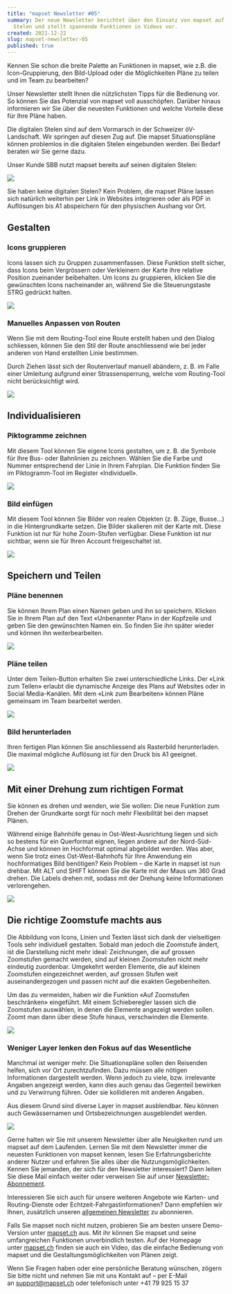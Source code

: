 ```yaml
---
title: "mapset Newsletter #05"
summary: Der neue Newsletter berichtet über den Einsatz von mapset auf digitalen
  Stelen und stellt spannende Funktionen in Videos vor.
created: 2021-12-22
slug: mapset-newsletter-05
published: true
---
```

Kennen Sie schon die breite Palette an Funktionen in mapset, wie z.B. die Icon-Gruppierung, den Bild-Upload oder die Möglichkeiten Pläne zu teilen und im Team zu bearbeiten?

Unser Newsletter stellt Ihnen die nützlichsten Tipps für die Bedienung vor. So können Sie das Potenzial von mapset voll ausschöpfen. Darüber hinaus informieren wir Sie über die neuesten Funktionen und welche Vorteile diese für Ihre Pläne haben.

Die digitalen Stelen sind auf dem Vormarsch in der Schweizer öV-Landschaft. Wir springen auf diesen Zug auf. Die mapset Situationspläne können problemlos in die digitalen Stelen eingebunden werden. Bei Bedarf beraten wir Sie gerne dazu.

Unser Kunde SBB nutzt mapset bereits auf seinen digitalen Stelen:

![](/images/blog/mapset-newsletter-05/af425fc2-9304-2f1c-4b61-65d291f8662c.jpg)

Sie haben keine digitalen Stelen? Kein Problem, die mapset Pläne lassen sich natürlich weiterhin per Link in Websites integrieren oder als PDF in Auflösungen bis A1 abspeichern für den physischen Aushang vor Ort.

## Gestalten

### Icons gruppieren

Icons lassen sich zu Gruppen zusammenfassen. Diese Funktion stellt sicher, dass Icons beim Vergrössern oder Verkleinern der Karte ihre relative Position zueinander beibehalten. Um Icons zu gruppieren, klicken Sie die gewünschten Icons nacheinander an, während Sie die Steuerungstaste STRG gedrückt halten.

<a href="https://youtu.be/ktA1ps4_B7s"><img src="/images/blog/mapset-newsletter-05/gruppieren.gif"></a>

### Manuelles Anpassen von Routen

Wenn Sie mit dem Routing-Tool eine Route erstellt haben und den Dialog schliessen, können Sie den Stil der Route anschliessend wie bei jeder anderen von Hand erstellten Linie bestimmen.

Durch Ziehen lässt sich der Routenverlauf manuell abändern, z. B. im Falle einer Umleitung aufgrund einer Strassensperrung, welche vom Routing-Tool nicht berücksichtigt wird.

<a href="https://youtu.be/iGLf2TN43pg"><img src="/images/blog/mapset-newsletter-05/routen.gif"></a>

## Individualisieren

### Piktogramme zeichnen

Mit diesem Tool können Sie eigene Icons gestalten, um z. B. die Symbole für Ihre Bus- oder Bahnlinien zu zeichnen. Wählen Sie die Farbe und Nummer entsprechend der Linie in Ihrem Fahrplan. Die Funktion finden Sie im Piktogramm-Tool im Register «Individuell».

<a href="https://youtu.be/oowHItwkR_E"><img src="/images/blog/mapset-newsletter-05/piktogramme.gif"></a>

### Bild einfügen

Mit diesem Tool können Sie Bilder von realen Objekten (z. B. Züge, Busse...) in die Hintergrundkarte setzen. Die Bilder skalieren mit der Karte mit. Diese Funktion ist nur für hohe Zoom-Stufen verfügbar. Diese Funktion ist nur sichtbar, wenn sie für Ihren Account freigeschaltet ist. 

<a href="https://youtu.be/pWlMe_jsLxU"><img src="/images/blog/mapset-newsletter-05/Bild.gif"></a>

## Speichern und Teilen

### Pläne benennen

Sie können Ihrem Plan einen Namen geben und ihn so speichern. Klicken Sie in Ihrem Plan auf den Text «Unbenannter Plan» in der Kopfzeile und geben Sie den gewünschten Namen ein. So finden Sie ihn später wieder und können ihn weiterbearbeiten.

<a href="https://youtu.be/AvI840hDHk8"><img src="/images/blog/mapset-newsletter-05/plaene.gif"></a>

### Pläne teilen

Unter dem Teilen-Button erhalten Sie zwei unterschiedliche Links. Der «Link zum Teilen» erlaubt die dynamische Anzeige des Plans auf Websites oder in Social Media-Kanälen. Mit dem «Link zum Bearbeiten» können Pläne gemeinsam im Team bearbeitet werden.

![](/images/blog/mapset-newsletter-05/953bb494-7451-d536-780c-45b5cc045b1d.png)

### Bild herunterladen

Ihren fertigen Plan können Sie anschliessend als Rasterbild herunterladen. Die maximal mögliche Auflösung ist für den Druck bis A1 geeignet.

<a href="https://youtu.be/vipjwWdwv4A"><img src="/images/blog/mapset-newsletter-05/herunterladen.gif"></a>

## Mit einer Drehung zum richtigen Format

Sie können es drehen und wenden, wie Sie wollen: Die neue Funktion zum Drehen der Grundkarte sorgt für noch mehr Flexibilität bei den mapset Plänen.

Während einige Bahnhöfe genau in Ost-West-Ausrichtung liegen und sich so bestens für ein Querformat eignen, liegen andere auf der Nord-Süd-Achse und können im Hochformat optimal abgebildet werden. Was aber, wenn Sie trotz eines Ost-West-Bahnhofs für Ihre Anwendung ein hochformatiges Bild benötigen? Kein Problem – die Karte in mapset ist nun drehbar. Mit ALT und SHIFT können Sie die Karte mit der Maus um 360 Grad drehen. Die Labels drehen mit, sodass mit der Drehung keine Informationen verlorengehen.

<a href="https://youtu.be/Enys5qNGEdc"><img src="/images/blog/mapset-newsletter-05/drehen.gif"></a>

## Die richtige Zoomstufe machts aus

Die Abbildung von Icons, Linien und Texten lässt sich dank der vielseitigen Tools sehr individuell gestalten. Sobald man jedoch die Zoomstufe ändert, ist die Darstellung nicht mehr ideal: Zeichnungen, die auf grossen Zoomstufen gemacht werden, sind auf kleinen Zoomstufen nicht mehr eindeutig zuordenbar. Umgekehrt werden Elemente, die auf kleinen Zoomstufen eingezeichnet werden, auf grossen Stufen weit auseinandergezogen und passen nicht auf die exakten Gegebenheiten.

Um das zu vermeiden, haben wir die Funktion «Auf Zoomstufen beschränken» eingeführt. Mit einem Schieberegler lassen sich die Zoomstufen auswählen, in denen die Elemente angezeigt werden sollen. Zoomt man dann über diese Stufe hinaus, verschwinden die Elemente.

<a href="https://youtu.be/p_nJNB1tgX8"><img src="/images/blog/mapset-newsletter-05/einschraenken.gif"></a>

### Weniger Layer lenken den Fokus auf das Wesentliche

Manchmal ist weniger mehr. Die Situationspläne sollen den Reisenden helfen, sich vor Ort zurechtzufinden. Dazu müssen alle nötigen Informationen dargestellt werden. Wenn jedoch zu viele, bzw. irrelevante Angaben angezeigt werden, kann dies auch genau das Gegenteil bewirken und zu Verwirrung führen. Oder sie kollidieren mit anderen Angaben.

Aus diesem Grund sind diverse Layer in mapset ausblendbar. Neu können auch Gewässernamen und Ortsbezeichnungen ausgeblendet werden.

![](/images/blog/mapset-newsletter-05/3d29ebae-c0ab-db38-6f53-73c108dc89df.gif)

Gerne halten wir Sie mit unserem Newsletter über alle Neuigkeiten rund um mapset auf dem Laufenden. Lernen Sie mit dem Newsletter immer die neuesten Funktionen von mapset kennen, lesen Sie Erfahrungsberichte anderer Nutzer und erfahren Sie alles über die Nutzungsmöglichkeiten. Kennen Sie jemanden, der sich für den Newsletter interessiert? Dann leiten Sie diese Mail einfach weiter oder verweisen Sie auf unser [Newsletter-Abonnement](https://mapset.us4.list-manage.com/track/click?u=23161055bb6a407f7e6c00038&id=cf7beea702&e=0e25b630dd).

Interessieren Sie sich auch für unsere weiteren Angebote wie Karten- und Routing-Dienste oder Echtzeit-Fahrgastinformationen? Dann empfehlen wir Ihnen, zusätzlich unseren [allgemeinen Newsletter](https://mapset.us4.list-manage.com/track/click?u=23161055bb6a407f7e6c00038&id=d4fbdcb8cd&e=0e25b630dd) zu abonnieren.

Falls Sie mapset noch nicht nutzen, probieren Sie am besten unsere Demo-Version unter [mapset.ch](https://mapset.us4.list-manage.com/track/click?u=23161055bb6a407f7e6c00038&id=884b2baf81&e=0e25b630dd) aus. Mit ihr können Sie mapset und seine umfangreichen Funktionen unverbindlich testen. Auf der Homepage unter [mapset.ch](https://mapset.us4.list-manage.com/track/click?u=23161055bb6a407f7e6c00038&id=70ba4a063e&e=0e25b630dd) finden sie auch ein Video, das die einfache Bedienung von mapset und die Gestaltungsmöglichkeiten von Plänen zeigt.

Wenn Sie Fragen haben oder eine persönliche Beratung wünschen, zögern Sie bitte nicht und nehmen Sie mit uns Kontakt auf – per E-Mail an [support@mapset.ch](mailto:support@mapset.ch) oder telefonisch unter +41 79 925 15 37